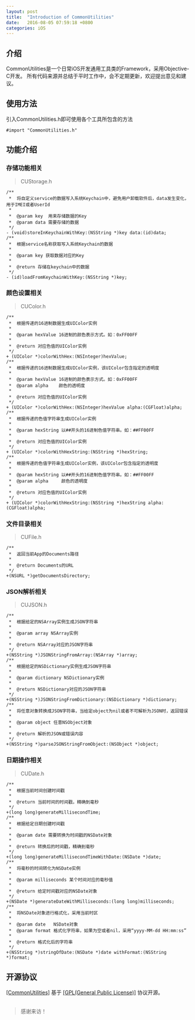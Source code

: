 ```yaml
---
layout: post
title:  "Introduction of CommonUtilities"
date:   2016-08-05 07:59:18 +0800
categories: iOS
---
```


## 介绍

CommonUtilities是一个日常iOS开发通用工具类的Framework，采用Objective-C开发。
所有代码来源并总结于平时工作中，会不定期更新，欢迎提出意见和建议。

## 使用方法
引入CommonUtilities.h即可使用各个工具所包含的方法

```
#import "CommonUtilities.h"
```

## 功能介绍

### 存储功能相关

> CUStorage.h

```
/**
 *  将自定义service的数据写入系统Keychain中，避免用户卸载软件后，data发生变化，用于IMEI或者UserId
 *
 *  @param key  用来存储数据的Key
 *  @param data 需要存储的数据
 */
- (void)storeInKeychainWithKey:(NSString *)key data:(id)data;
/**
 *  根据service名称获取写入系统Keychain的数据
 *
 *  @param key 获取数据对应的Key
 *
 *  @return 存储在keychain中的数据
 */
- (id)loadFromKeychainWithKey:(NSString *)key;

```

### 颜色设置相关
> CUColor.h

```
/**
 *  根据传递的16进制数据生成UIColor实例
 *
 *  @param hexValue 16进制的颜色表示方式。如：0xFF00FF
 *
 *  @return 对应色值的UIColor实例
 */
+ (UIColor *)colorWithHex:(NSInteger)hexValue;
/**
 *  根据传递的16进制数据生成UIColor实例，该UIColor包含指定的透明度
 *
 *  @param hexValue 16进制的颜色表示方式。如：0xFF00FF
 *  @param alpha    颜色的透明度
 *
 *  @return 对应色值的UIColor实例
 */
+ (UIColor *)colorWithHex:(NSInteger)hexValue alpha:(CGFloat)alpha;
/**
 *  根据传递的色值字符串生成UIColor实例
 *
 *  @param hexString 以##开头的16进制色值字符串。如：##FF00FF
 *
 *  @return 对应色值的UIColor实例
 */
+ (UIColor *)colorWithHexString:(NSString *)hexString;
/**
 *  根据传递的色值字符串生成UIColor实例，该UIColor包含指定的透明度
 *
 *  @param hexString 以##开头的16进制色值字符串。如：##FF00FF
 *  @param alpha     颜色的透明度
 *
 *  @return 对应色值的UIColor实例
 */
+ (UIColor *)colorWithHexString:(NSString *)hexString alpha:(CGFloat)alpha;

```

### 文件目录相关
> CUFile.h

```
/**
 *  返回当前App的Documents路径
 *
 *  @return Documents的URL
 */
+(NSURL *)getDocumentsDirectory;
```

### JSON解析相关
> CUJSON.h

```
/**
 *  根据给定的NSArray实例生成JSON字符串
 *
 *  @param array NSArray实例
 *
 *  @return NSArray对应的JSON字符串
 */
+(NSString *)JSONStringFromArray:(NSArray *)array;
/**
 *  根据给定的NSDictionary实例生成JSON字符串
 *
 *  @param dictionary NSDictionary实例
 *
 *  @return NSDictionary对应的JSON字符串
 */
+(NSString *)JSONStringFromDictionary:(NSDictionary *)dictionary;
/**
 *  将任意对象转换成JSON字符串，当给定object为nil或者不可解析为JSON时，返回错误
 *
 *  @param object 任意NSObject对象
 *
 *  @return 解析的JSON或错误内容
 */
+(NSString *)parseJSONStringFromObject:(NSObject *)object;

```

### 日期操作相关
> CUDate.h

```
/**
 *  根据当前时间创建时间戳
 *
 *  @return 当前时间的时间戳，精确到毫秒
 */
+(long long)generateMillisecondTime;
/**
 *  根据给定日期创建时间戳
 *
 *  @param date 需要转换为时间戳的NSDate对象
 *
 *  @return 转换后的时间戳，精确到毫秒
 */
+(long long)generateMillisecondTimeWithDate:(NSDate *)date;
/**
 *  将毫秒的时间转化为NSDate实例
 *
 *  @param milliseconds 某个时间对应的毫秒值
 *
 *  @return 给定时间戳对应的NSDate对象
 */
+(NSDate *)generateDateWithMilliseconds:(long long)milliseconds;
/**
 *  将NSDate对象进行格式化，采用当前时区
 *
 *  @param date   NSDate对象
 *  @param format 格式化字符串，如果为空或者nil，采用“yyyy-MM-dd HH:mm:ss”
 *
 *  @return 格式化后的字符串
 */
+(NSString *)stringOfDate:(NSDate *)date withFormat:(NSString *)format;

```

## 开源协议

[[CommonUtilities]](https://github.com/majinshou/CommonUtilities) 基于 [[GPL(General Public License)]](http://www.gnu.org/licenses/gpl.html) 协议开源。
<br/>
<br/>

> 感谢来访！

